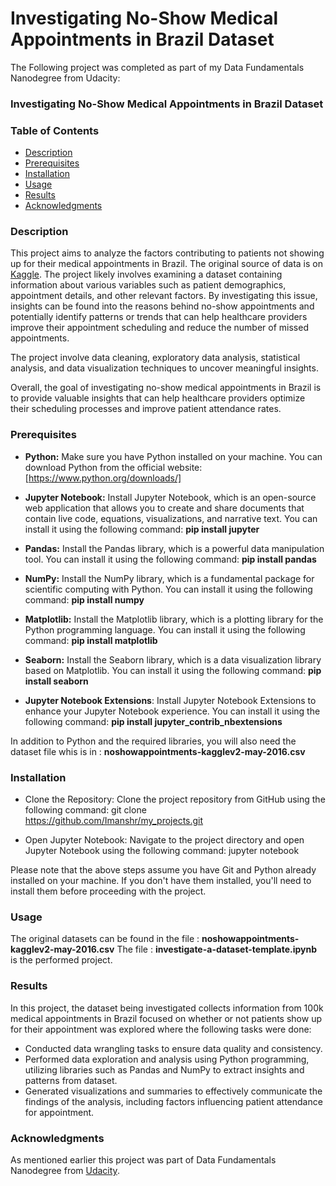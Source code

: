 # Investigating No-Show Medical Appointments in Brazil Dataset

The Following project was completed as part of my Data Fundamentals Nanodegree from Udacity:
### Investigating No-Show Medical Appointments in Brazil Dataset

### Table of Contents
- [Description](#description)
- [Prerequisites](#prerequisites)
- [Installation](#Installation)
- [Usage](#usage)
- [Results](#results)
- [Acknowledgments](#acknowledgments)
		
### Description
<a id="description"></a>
This project aims to analyze the factors contributing to patients not showing up for their medical appointments in Brazil. The original
source of data is on [Kaggle](https://www.kaggle.com/datasets/joniarroba/noshowappointments). The project  likely involves examining a 
dataset containing information about various variables such as patient demographics, appointment details, and other relevant factors.
By investigating this issue, insights can be found into the reasons behind no-show appointments and potentially identify patterns or
trends that can help healthcare providers improve their appointment scheduling and reduce the number of missed
appointments.

The project involve data cleaning, exploratory data analysis, statistical analysis, and data visualization techniques to uncover
meaningful insights. 

Overall, the goal of investigating no-show medical appointments in Brazil is to provide valuable insights that can help healthcare
providers optimize their scheduling processes and improve patient attendance rates.
 
### Prerequisites
<a id="prerequisites"></a>
 - **Python:** Make sure you have Python installed on your machine. You can download Python from the official website:
[https://www.python.org/downloads/]

 - **Jupyter Notebook:** Install Jupyter Notebook, which is an open-source web application that allows you to create and share documents
that contain live code, equations, visualizations, and narrative text. You can install it using the following command:
 **pip install jupyter**

 - **Pandas:** Install the Pandas library, which is a powerful data manipulation tool. You can install it using the following command:
 **pip install pandas**

 - **NumPy:** Install the NumPy library, which is a fundamental package for scientific computing with Python. You can install it using
the following command:
**pip install numpy**

 - **Matplotlib:** Install the Matplotlib library, which is a plotting library for the Python programming language. You can install it
 using the following command:
**pip install matplotlib**

- **Seaborn:** Install the Seaborn library, which is a data visualization library based on Matplotlib. You can install it using the
following command:
**pip install seaborn**

- **Jupyter Notebook Extensions**: Install Jupyter Notebook Extensions to enhance your Jupyter Notebook experience. You can install it using
the following command:
**pip install jupyter_contrib_nbextensions**
  
In addition to Python and the required libraries, you will also need the dataset file whis is in :
 **noshowappointments-kagglev2-may-2016.csv**
 
### Installation
<a id="Installation"></a>
- Clone the Repository: Clone the project repository from GitHub using the following command:
git clone https://github.com/Imanshr/my_projects.git

 - Open Jupyter Notebook: Navigate to the project directory and open Jupyter Notebook using the following command:
jupyter notebook

Please note that the above steps assume you have Git and Python already installed on your machine. If you don't have them installed, 
you'll need to install them before proceeding with the project.

### Usage
<a id="usage"></a>
The original datasets can be found in the file : **noshowappointments-kagglev2-may-2016.csv**
The file : **investigate-a-dataset-template.ipynb** is the performed project.
		
### Results
<a id="results"></a>
In this project, the dataset being investigated collects information from 100k medical appointments in Brazil focused on whether or
not patients show up for their appointment was explored where the following tasks were done: 

 - Conducted data wrangling tasks to ensure data quality and consistency.
 - Performed data exploration and analysis using Python programming, utilizing libraries such as Pandas and NumPy to extract insights
 and patterns from dataset.
 - Generated visualizations and summaries to effectively communicate the findings of the analysis, including factors influencing patient
 attendance for appointment.
   
### Acknowledgments
<a id="acknowledgments"></a>
As mentioned earlier this project was part of Data Fundamentals Nanodegree from [Udacity](https://www.udacity.com/course/data-fundamentals-nanodegree--nd110).

